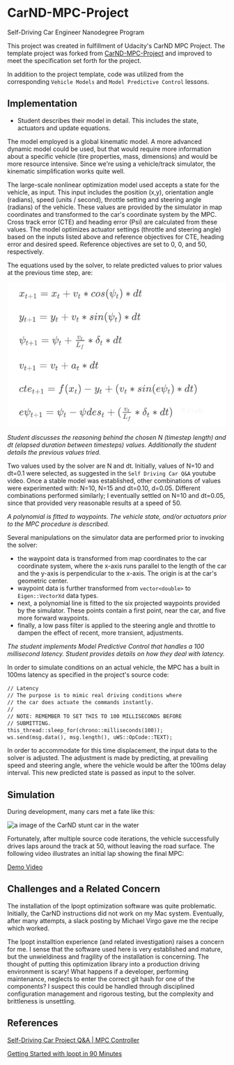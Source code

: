 # CarND-MPC-Project
Self-Driving Car Engineer Nanodegree Program

This project was created in fulfillment of Udacity's CarND MPC Project. The template 
project was forked from [CarND-MPC-Project](https://github.com/udacity/CarND-MPC-Project "CardND MPC on github")
and improved to meet the specification set forth for the project.

In addition to the project template, code was utilized from the corresponding ```Vehicle Models```
and ```Model Predictive Control``` lessons.

## Implementation

* Student describes their model in detail. This includes the state, actuators 
and update equations.
    
The model employed is a global kinematic model. A more advanced dynamic model could be used,
but that would require more information about a specific vehicle (tire properties, mass, 
dimensions) and
would be more resource intensive. Since we're using a vehicle/track simulator, 
the kinematic simplification works
quite well.
    
The large-scale nonlinear optimization model used accepts a state for the vehicle, as input. This input includes the position
(x,y), orientation angle (radians), speed (units / second), throttle setting and steering angle 
(radians)
of the vehicle.  These values are provided by the simulator in map coordinates and 
transformed to the car's coordinate system by the MPC. Cross track error (CTE) and heading 
error (Psi) are calculated
from these values. The model optimizes actuator settings (throttle and steering angle) based 
on the inputs listed above and reference objectives for CTE, heading error and desired speed. 
Reference objectives are set to 0, 0, and 50, respectively.
    
The equations used by the solver, to relate predicted values to prior values at the previous
time step, are:
    
[image2]: ./images/equations.png "Equations"
![equations][image2]

*Student discusses the reasoning behind the chosen N (timestep length) and dt (elapsed 
duration between timesteps) values. Additionally the student details the previous values
tried.*
    
Two values used by the solver are N and dt. Initially, values of N=10 and 
dt=0.1 were selected, as suggested in the ```Self Driving Car Q&A``` youtube video. Once a 
stable model was established, other combinations of
values were experimented with: N=10, N=15 and dt=0.10, d=0.05. Different combinations performed
similarly; I eventually settled on N=10 and
dt=0.05, since that provided very reasonable results at a speed of 50.

*A polynomial is fitted to waypoints. The vehicle state, and/or actuators prior to 
the MPC procedure is described.*
    
Several manipulations on the simulator data are performed prior to invoking the
solver:

* the waypoint data is transformed from map coordinates to the car 
coordinate system, where the x-axis runs parallel to the length of the car
and the y-axis is perpendicular to the x-axis. The origin is at the car's geometric
center. 
* waypoint data is further transformed from ```vector<double>``` to 
```Eigen::VectorXd``` data types.
* next, a polynomial line is fitted to the six projected waypoints provided by the 
simulator. These points contain a first point, near the car, and five more forward 
waypoints. 
* finally, a low pass filter is applied to the steering angle and throttle
to dampen the effect of recent, more transient, adjustments.   

*The student implements Model Predictive Control that handles a 100 millisecond
latency. Student provides details on how they deal with latency.*

In order to simulate conditions on an actual vehicle, the MPC has a built in 100ms
latency as specified in the project's source code:

```
// Latency
// The purpose is to mimic real driving conditions where
// the car does actuate the commands instantly.
//
// NOTE: REMEMBER TO SET THIS TO 100 MILLISECONDS BEFORE
// SUBMITTING.
this_thread::sleep_for(chrono::milliseconds(100));
ws.send(msg.data(), msg.length(), uWS::OpCode::TEXT);
```

In order to accommodate for this time displacement, the input data to 
the solver
is adjusted. The adjustment is made by predicting, at prevailing speed 
and steering angle, where the vehicle would be after the 100ms delay interval.
This new predicted state is passed as input to the solver.


## Simulation 

During development, many cars met a fate like this:

[image1]: ./images/CarNDinWater.png "Early Attempts"

![a image of the CarND stunt car in the water][image1]

Fortunately, after multiple source code iterations, the vehicle successfully drives 
laps around the track at 50, without leaving the road 
surface. The following video illustrates an initial lap showing the final MPC:

[Demo Video](https://www.dropbox.com/s/8cmfhoj80cgyw44/MPCDemo.mp4?dl=0 "Demonstration Video")


## Challenges and a Related Concern

The installation of the Ipopt optimization software was quite problematic. Initially,
the CarND instructions did not work on my Mac system. Eventually, after many attempts, a slack 
posting by Michael Virgo gave me the recipe which worked.

The Ipopt installtion experience (and related investigation) raises a concern for me. I sense that the software used here is very established 
and mature, but the unwieldiness and fragility of the installation is concerning.
The thought of putting this optimization library
into a production driving environment is scary! What happens if a developer, 
performing maintenance, 
neglects to enter the correct git hash for one of the components? I suspect this 
could be
handled through disciplined configuration management and rigorous testing, 
but the complexity and brittleness is unsettling.


## References

[Self-Driving Car Project Q&A | MPC Controller](https://www.youtube.com/watch?v=bOQuhpz3YfU&feature=youtu.be "Q&A Video")

[Getting Started with Ipopt in 90 Minutes](https://projects.coin-or.org/CoinBinary/export/837/CoinAll/trunk/Installer/files/doc/Short%20tutorial%20Ipopt.pdf "Getting Started with Ipopt")








